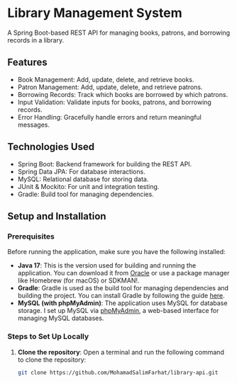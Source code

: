 # Library Management System

A Spring Boot-based REST API for managing books, patrons, and borrowing records in a library.

## Features
- Book Management: Add, update, delete, and retrieve books.
- Patron Management: Add, update, delete, and retrieve patrons.
- Borrowing Records: Track which books are borrowed by which patrons.
- Input Validation: Validate inputs for books, patrons, and borrowing records.
- Error Handling: Gracefully handle errors and return meaningful messages.

## Technologies Used
- Spring Boot: Backend framework for building the REST API.
- Spring Data JPA: For database interactions.
- MySQL: Relational database for storing data.
- JUnit & Mockito: For unit and integration testing.
- Gradle: Build tool for managing dependencies.

## Setup and Installation

### Prerequisites
Before running the application, make sure you have the following installed:

- **Java 17**: This is the version used for building and running the application. You can download it from [Oracle](https://www.oracle.com/java/technologies/javase-jdk17-downloads.html) or use a package manager like Homebrew (for macOS) or SDKMAN!.
- **Gradle**: Gradle is used as the build tool for managing dependencies and building the project. You can install Gradle by following the guide [here](https://gradle.org/install/).
- **MySQL (with phpMyAdmin)**: The application uses MySQL for database storage. I set up MySQL via [phpMyAdmin](https://www.phpmyadmin.net/), a web-based interface for managing MySQL databases.

### Steps to Set Up Locally

1. **Clone the repository**:
   Open a terminal and run the following command to clone the repository:

   ```bash
   git clone https://github.com/MohamadSalimFarhat/library-api.git

